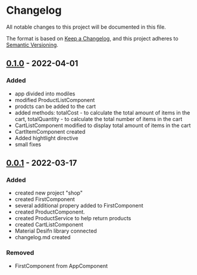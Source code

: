 
# Changelog
All notable changes to this project will be documented in this file.

The format is based on [Keep a Changelog](https://keepachangelog.com/en/1.0.0/),
and this project adheres to [Semantic Versioning](https://semver.org/spec/v2.0.0.html).

## [0.1.0] - 2022-04-01
### Added
- app divided into modiles
- modified ProductListComponent
- prodcts can be added to the cart
- added methods: totalCost - to calculate the total amount of items in the cart, totalQuantity - to calculate the total number of items in the cart
- CartListComponent modified to display total amount of items in the cart
- СartItemComponent created
- Added hightlight directive
- small fixes

[0.1.0]: https://github.com/evtihii/shop/tree/2_Components


## [0.0.1] - 2022-03-17
### Added
- created new project "shop"
- created FirstComponent
- several additional propery added to FirstComponent
- created ProductComponent.
- created ProductService to help return products
- created CartListComponent
- Material Desifn library connected
- changelog.md created

### Removed
- FirstComponent from AppComponent

[0.0.1]: https://github.com/evtihii/shop/tree/1_Introdution